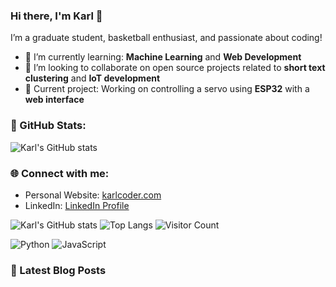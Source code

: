### Hi there, I'm Karl 👋

I’m a graduate student, basketball enthusiast, and passionate about coding! 

- 🌱 I’m currently learning: **Machine Learning** and **Web Development**
- 👯 I’m looking to collaborate on open source projects related to **short text clustering** and **IoT development**
- 🔭 Current project: Working on controlling a servo using **ESP32** with a **web interface** 


### 🌟 GitHub Stats:
![Karl's GitHub stats](https://github-readme-stats.vercel.app/api?username=KarlCoder&show_icons=true&theme=radical)

### 🌐 Connect with me:
- Personal Website: [karlcoder.com](https://karlcoder.com)
- LinkedIn: [LinkedIn Profile](https://www.linkedin.com/in/karl-coder)

![Karl's GitHub stats](https://github-readme-stats.vercel.app/api?username=KarlCoder&show_icons=true&theme=radical)
![Top Langs](https://github-readme-stats.vercel.app/api/top-langs/?username=KarlCoder&layout=compact&theme=radical)
![Visitor Count](https://komarev.com/ghpvc/?username=KarlCoder)

![Python](https://img.shields.io/badge/-Python-3776AB?logo=python&logoColor=white)
![JavaScript](https://img.shields.io/badge/-JavaScript-F7DF1E?logo=javascript&logoColor=black)


### 📄 Latest Blog Posts
<!-- BLOG-POST-LIST:START -->
<!-- BLOG-POST-LIST:END -->

<!--
**karl129/karl129** is a ✨ _special_ ✨ repository because its `README.md` (this file) appears on your GitHub profile.

Here are some ideas to get you started:

- 🔭 I’m currently working on ...
- 🌱 I’m currently learning ...
- 👯 I’m looking to collaborate on ...
- 🤔 I’m looking for help with ...
- 💬 Ask me about ...
- 📫 How to reach me: ...
- 😄 Pronouns: ...
- ⚡ Fun fact: ...
-->
